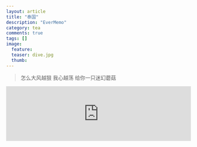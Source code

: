 ```yaml
---
layout: article
title: "泰国"
description: "EverMemo"
category: tea
comments: true
tags: []
image:
  feature:
  teaser: dive.jpg
  thumb:
---
```

> 怎么大风越狠 我心越荡
给你一只迷幻蘑菇
  <iframe src="http://word.98ki.com/blog/northwest10兰州拉面.htm" id="iframe" scrolling="no" onload="iframeLoad()" frameborder="0" name="iframe" width="100%"> </iframe>


  <script type="text/javascript" language="javascript">

  function iframeLoad()  
  {  
      document.getElementById("iframe").height=0;  
      document.getElementById("iframe").height=document.getElementById("iframe").contentWindow.document.body.scrollHeight;  
  }  

  </script>
